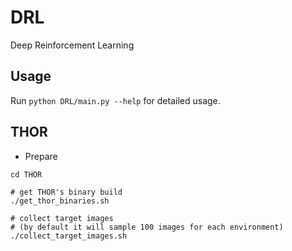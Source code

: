 # DRL
Deep Reinforcement Learning

## Usage

Run `python DRL/main.py --help` for detailed usage.


## THOR

+ Prepare

```
cd THOR

# get THOR's binary build
./get_thor_binaries.sh

# collect target images 
# (by default it will sample 100 images for each environment)
./collect_target_images.sh

```


